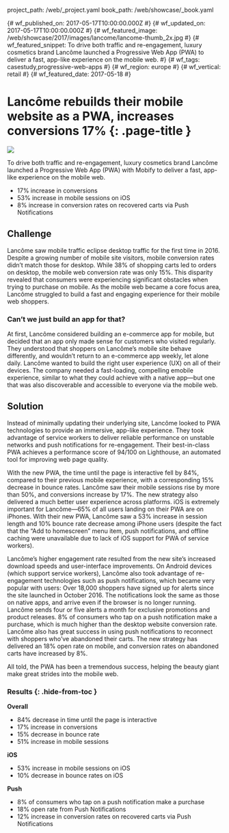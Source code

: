 project_path: /web/_project.yaml
book_path: /web/showcase/_book.yaml

{# wf_published_on: 2017-05-17T10:00:00.000Z #}
{# wf_updated_on: 2017-05-17T10:00:00.000Z #}
{# wf_featured_image: /web/showcase/2017/images/lancome/lancome-thumb_2x.jpg #}
{# wf_featured_snippet: To drive both traffic and re-engagement, luxury cosmetics brand Lancôme launched a Progressive Web App (PWA) to deliver a fast, app-like experience on the mobile web. #}
{# wf_tags: casestudy,progressive-web-apps #}
{# wf_region: europe #}
{# wf_vertical: retail #}
{# wf_featured_date: 2017-05-18 #}

# Lancôme rebuilds their mobile website as a PWA, increases conversions 17% {: .page-title }

<img src="/web/showcase/2017/images/lancome/lancome-detail_2x.jpg" class="attempt-right">

To drive both traffic and re-engagement, luxury cosmetics brand
Lancôme launched a Progressive Web App (PWA) with Mobify to deliver a fast,
app-like experience on the mobile web.

* 17% increase in conversions
* 53% increase in mobile sessions on iOS
* 8% increase in conversion rates on recovered carts via Push Notifications

<div class="clearfix"></div>

## Challenge

Lancôme saw mobile traffic eclipse desktop traffic for the first time in 2016.
Despite a growing number of mobile site visitors, mobile conversion rates didn’t
match those for desktop. While 38% of shopping carts led to orders on desktop,
the mobile web conversion rate was only 15%. This disparity revealed that
consumers were experiencing significant obstacles when trying to purchase on
mobile. As the mobile web became a core focus area, Lancôme struggled to build a
fast and engaging experience for their mobile web shoppers.
 
### Can’t we just build an app for that?

At first, Lancôme considered building an e-commerce app for mobile, but decided
that an app only made sense for customers who visited regularly. They understood
that shoppers on Lancôme’s mobile site behave differently, and wouldn’t return
to an e-commerce app weekly, let alone daily. Lancôme wanted to build the right
user experience (UX) on all of their devices. The company needed a fast-loading,
compelling emobile experience, similar to what they could achieve with a native
app—but one that was also discoverable and accessible to everyone via the mobile
web.
 
## Solution

Instead of minimally updating their underlying site, Lancôme looked to PWA
technologies to provide an immersive, app-like experience. They took advantage
of service workers to deliver reliable performance on unstable networks and push
notifications for re-engagement. Their best-in-class PWA achieves a performance
score of 94/100 on Lighthouse, an automated tool for improving web page quality.
 
With the new PWA, the time until the page is interactive fell by 84%, compared
to their previous mobile experience, with a corresponding 15% decrease in bounce
rates. Lancôme saw their mobile sessions rise by more than 50%, and conversions
increase by 17%. The new strategy also delivered a much better user experience
across platforms. iOS is extremely important for Lancôme—65% of all users
landing on their PWA are on iPhones. With their new PWA, Lancôme saw a 53%
increase in session length and 10% bounce rate decrease among iPhone users
(despite the fact that the “Add to homescreen” menu item, push notifications,
and offline caching were unavailable due to lack of iOS support for PWA of
service workers).
 
Lancôme’s higher engagement rate resulted from the new site’s increased download
speeds and user-interface improvements. On Android devices (which support
service workers), Lancôme also took advantage of re-engagement technologies such
as push notifications, which became very popular with users: Over 18,000
shoppers have signed up for alerts since the site launched in October 2016. The
notifications look the same as those on native apps, and arrive even if the
browser is no longer running. Lancôme sends four or five alerts a month for
exclusive promotions and product releases. 8% of consumers who tap on a push
notification make a purchase, which is much higher than the desktop website
conversion rate. Lancôme also has great success in using push notifications to
reconnect with shoppers who’ve abandoned their carts. The new strategy has
delivered an 18% open rate on mobile, and conversion rates on abandoned carts
have increased by 8%.

All told, the PWA has been a tremendous success, helping the beauty giant make
great strides into the mobile web.

### Results {: .hide-from-toc }

**Overall**

* 84% decrease in time until the page is interactive 
* 17% increase in conversions
* 15% decrease in bounce rate
* 51% increase in mobile sessions

**iOS**

* 53% increase in mobile sessions on iOS
* 10% decrease in bounce rates on iOS

**Push** 

* 8% of consumers who tap on a push notification make a purchase
* 18% open rate from Push Notifications
* 12% increase in conversion rates on recovered carts via Push Notifications

